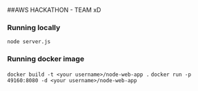 ##AWS HACKATHON - TEAM xD

### Running locally
`node server.js` 

### Running docker image
`docker build -t <your username>/node-web-app .`
`docker run -p 49160:8080 -d <your username>/node-web-app`
